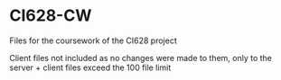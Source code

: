 # CI628-CW
Files for the coursework of the CI628 project


Client files not included as no changes were made to them, only to the server + client files exceed the 100 file limit
